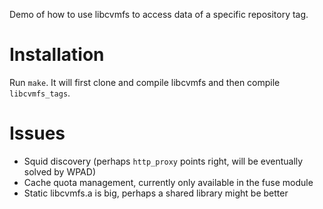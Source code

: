 Demo of how to use libcvmfs to access data of a specific repository tag.

Installation
============

Run `make`.  It will first clone and compile libcvmfs and then compile `libcvmfs_tags`.

Issues
======

  * Squid discovery (perhaps `http_proxy` points right, will be eventually solved by WPAD)
  * Cache quota management, currently only available in the fuse module
  * Static libcvmfs.a is big, perhaps a shared library might be better


